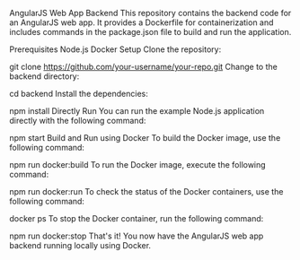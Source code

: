 AngularJS Web App Backend
This repository contains the backend code for an AngularJS web app. It provides a Dockerfile for containerization and includes commands in the package.json file to build and run the application.

Prerequisites
Node.js
Docker
Setup
Clone the repository:


git clone https://github.com/your-username/your-repo.git
Change to the backend directory:


cd backend
Install the dependencies:

npm install
Directly Run
You can run the example Node.js application directly with the following command:



npm start
Build and Run using Docker
To build the Docker image, use the following command:


npm run docker:build
To run the Docker image, execute the following command:


npm run docker:run
To check the status of the Docker containers, use the following command:

docker ps
To stop the Docker container, run the following command:

npm run docker:stop
That's it! You now have the AngularJS web app backend running locally using Docker.
